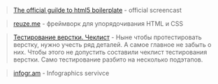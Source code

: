 > [The official guilde to html5 boilerplate](http://net.tutsplus.com/tutorials/html-css-techniques/the-official-guide-to-html5-boilerplate/) - official screencast

> [reuze.me](http://reuze.me/) - фреймворк для упорядочивания HTML и CSS

> [Тестирование верстки. Чеклист](http://www.xiper.net/collect/weekdays-front-end-dev/the-work-in-general/testing-layout.html) - Ныне чтобы протестировать верстку, нужно учесть ряд деталей. А самое главное не забыть о них. Чтобы этого не допустить составили чеклист тестирования верстки. Само тестирование разбито на несколько подэтапов.

> [infogr.am](http://infogr.am/) - Infographics servivce
